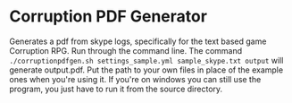 Corruption PDF Generator
========================

Generates a pdf from skype logs, specifically for the
text based game Corruption RPG. Run through the command
line. The command
```./corruptionpdfgen.sh settings_sample.yml sample_skype.txt output```
will generate output.pdf. Put the path to your own files in
place of the example ones when you're using it. If you're on windows
you can still use the program, you just have to run it from the source
directory.
